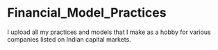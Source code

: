 # Financial_Model_Practices
I upload all my practices and models that I make as a hobby for various companies listed on Indian capital markets.

